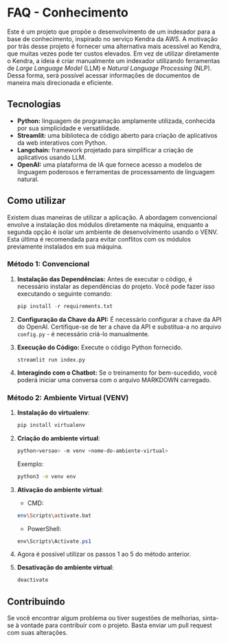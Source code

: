 # FAQ - Conhecimento

Este é um projeto que propõe o desenvolvimento de um indexador para a base de conhecimento, inspirado no serviço Kendra da AWS. A motivação por trás desse projeto é fornecer uma alternativa mais acessível ao Kendra, que muitas vezes pode ter custos elevados. Em vez de utilizar diretamente o Kendra, a ideia é criar manualmente um indexador utilizando ferramentas de _Large Language Model_ (LLM) e _Natural Language Processing_ (NLP). Dessa forma, será possível acessar informações de documentos de maneira mais direcionada e eficiente.

## Tecnologias

- **Python:** linguagem de programação amplamente utilizada, conhecida por sua simplicidade e versatilidade.
- **Streamlit:** uma biblioteca de código aberto para criação de aplicativos da web interativos com Python.
- **Langchain:** framework projetado para simplificar a criação de aplicativos usando LLM.
- **OpenAI:** uma plataforma de IA que fornece acesso a modelos de linguagem poderosos e ferramentas de processamento de linguagem natural.

## Como utilizar

Existem duas maneiras de utilizar a aplicação. A abordagem convencional envolve a instalação dos módulos diretamente na máquina, enquanto a segunda opção é isolar um ambiente de desenvolvimento usando o VENV. Esta última é recomendada para evitar conflitos com os módulos previamente instalados em sua máquina.

### Método 1: Convencional

1. **Instalação das Dependências:** Antes de executar o código, é necessário instalar as dependências do projeto. Você pode fazer isso executando o seguinte comando:
    ```python
    pip install -r requirements.txt
    ```

2. **Configuração da Chave da API:** É necessário configurar a chave da API do OpenAI. Certifique-se de ter a chave da API e substitua-a no arquivo `config.py` - é necessário criá-lo manualmente.

3. **Execução do Código:** Execute o código Python fornecido.
    ```
    streamlit run index.py
    ```

4. **Interagindo com o Chatbot:** Se o treinamento for bem-sucedido, você poderá iniciar uma conversa com o arquivo MARKDOWN carregado.

### Método 2: Ambiente Virtual (VENV)

1. **Instalação do virtualenv**: 
    ```bash
    pip install virtualenv
    ````

2. **Criação do ambiente virtual**:
    ```bash
    python<versao> -m venv <nome-do-ambiente-virtual>
    ```

    Exemplo:
    ```bash
    python3 -m venv env
    ```

4. **Ativação do ambiente virtual**:
    - CMD:
    ```bash
    env\Scripts\activate.bat
    ```

    - PowerShell:
    ```powershell
    env\Scripts\Activate.ps1
    ```

5. Agora é possivel utilizar os passos 1 ao 5 do método anterior.

6. **Desativação do ambiente virtual**:
    ```bash
    deactivate
    ```

## Contribuindo

Se você encontrar algum problema ou tiver sugestões de melhorias, sinta-se à vontade para contribuir com o projeto. Basta enviar um pull request com suas alterações.